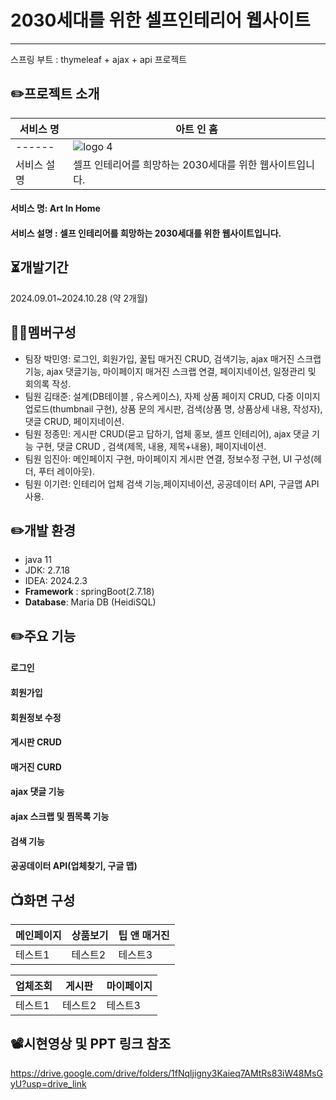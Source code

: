 # 2030세대를 위한 셀프인테리어 웹사이트
---
스프링 부트 : thymeleaf + ajax + api 프로젝트

## ✏️프로젝트 소개
|서비스 명|아트 인 홈|
|------|------|
|------|![logo 4](https://github.com/user-attachments/assets/c9092b44-2a21-4bfc-99a0-391adb6085ce)|
|서비스 설명 |셀프 인테리어를 희망하는 2030세대를 위한 웹사이트입니다.|

#### 서비스 명: Art In Home
#### 서비스 설명 : 셀프 인테리어를 희망하는 2030세대를 위한 웹사이트입니다.

## ⏳개발기간
2024.09.01~2024.10.28 (약 2개월)

## 🤼‍♀️멤버구성
- 팀장 박민영: 로그인, 회원가입, 꿀팁 매거진 CRUD, 검색기능, ajax 매거진 스크랩 기능, ajax 댓글기능, 마이페이지 매거진 스크랩 연결, 페이지네이션, 일정관리 및 회의록 작성.
- 팀원 김태준: 설계(DB테이블 , 유스케이스), 자제 상품 페이지 CRUD, 다중 이미지 업로드(thumbnail 구현), 상품 문의 게시판, 검색(상품 명, 상품상세 내용, 작성자), 댓글 CRUD, 페이지네이션.
- 팀원 정종민: 게시판 CRUD(묻고 답하기, 업체 홍보, 셀프 인테리어), ajax 댓글 기능 구현, 댓글 CRUD , 검색(제목, 내용, 제목+내용), 페이지네이션. 
- 팀원 임진아: 메인페이지 구현, 마이페이지 게시판 연결, 정보수정 구현, UI 구성(헤더, 푸터 레이아웃).
- 팀원 이기련: 인테리어 업체 검색 기능,페이지네이션, 공공데이터 API, 구글맵 API 사용.

## ✏️개발 환경
- java 11
- JDK: 2.7.18
- IDEA: 2024.2.3
- **Framework** : springBoot(2.7.18)
- **Database**: Maria DB (HeidiSQL)

## ✏️주요 기능
#### 로그인
#### 회원가입
#### 회원정보 수정
#### 게시판 CRUD
#### 매거진 CURD
#### ajax 댓글 기능
#### ajax 스크랩 및 찜목록 기능
#### 검색 기능
#### 공공데이터 API(업체찾기, 구글 맵) 

## 📺화면 구성
|메인페이지|상품보기|팁 앤 매거진|
|------|---|---|
|테스트1|테스트2|테스트3|

|업체조회|게시판|마이페이지|
|---|---|---|
|테스트1|테스트2|테스트3|

## 📽️시현영상 및 PPT 링크 참조
https://drive.google.com/drive/folders/1fNqljigny3Kaieq7AMtRs83iW48MsGyU?usp=drive_link



